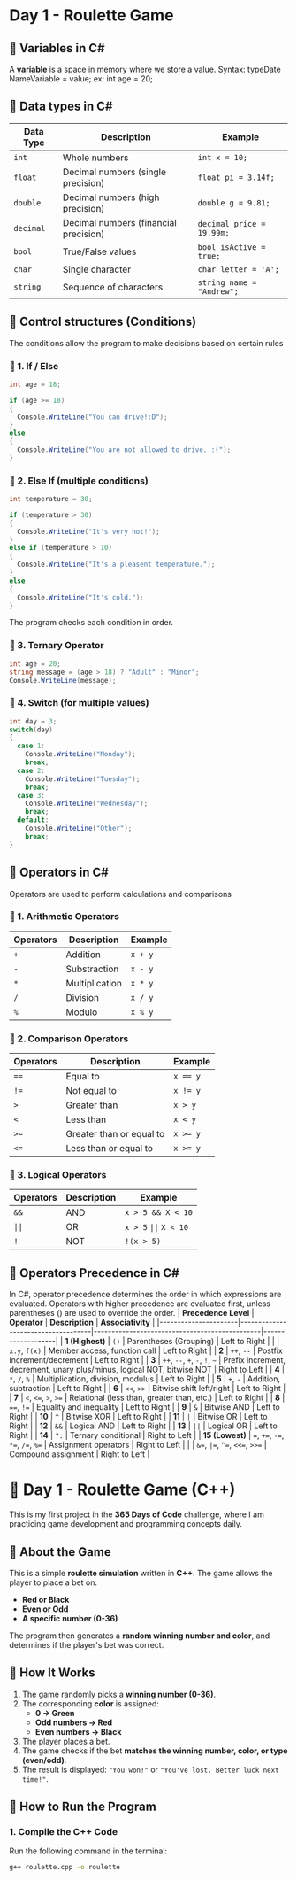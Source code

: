 # Day 1 - Roulette Game

## 📝 Variables in C#
A **variable** is a space in memory where we store a value.
Syntax:
typeDate NameVariable = value;
ex: int age = 20;

## 📝 Data types in C#

| Data Type  | Description                          | Example |
|------------|--------------------------------------|---------|
| `int`      | Whole numbers                       | `int x = 10;` |
| `float`    | Decimal numbers (single precision)  | `float pi = 3.14f;` |
| `double`   | Decimal numbers (high precision)    | `double g = 9.81;` |
| `decimal`  | Decimal numbers (financial precision) | `decimal price = 19.99m;` |
| `bool`     | True/False values                   | `bool isActive = true;` |
| `char`     | Single character                    | `char letter = 'A';` |
| `string`   | Sequence of characters              | `string name = "Andrew";` |

## 📝 Control structures (Conditions)
The conditions allow the program to make decisions based on certain rules

### 📌 1. If / Else
```csharp
int age = 18;

if (age >= 18)
{
  Console.WriteLine("You can drive!:D");
}
else
{
  Console.WriteLine("You are not allowed to drive. :(");
}
```

### 📌 2. Else If (multiple conditions)
```csharp
int temperature = 30;

if (temperature > 30)
{
  Console.WriteLine("It's very hot!");
}
else if (temperature > 10)
{
  Console.WriteLine("It's a pleasent temperature.");
}
else
{
  Console.WriteLine("It's cold.");
}
```
The program checks each condition in order.

### 📌 3. Ternary Operator
```csharp
int age = 20;
string message = (age > 18) ? "Adult" : "Minor";
Console.WriteLine(message);
```

### 📌 4. Switch (for multiple values)
```csharp
int day = 3;
switch(day)
{
  case 1:
    Console.WriteLine("Monday");
    break;
  case 2:
    Console.WriteLine("Tuesday");
    break;
  case 3:
    Console.WriteLine("Wednesday");
    break;
  default:
    Console.WriteLine("Other");
    break;
}
```

## 📝 Operators in C#
Operators are used to perform calculations and comparisons

### 📌 1. Arithmetic Operators
| Operators  | Description     | Example |
|------------|-----------------|---------|
| `+`        | Addition        | `x + y` |
| `-`        | Substraction    | `x - y` |
| `*`        | Multiplication  | `x * y` |
| `/`        | Division        | `x / y` |
| `%`        | Modulo          | `x % y` |

### 📌 2. Comparison Operators
| Operators  | Description               | Example |
|------------|---------------------------|---------|
| `==`       | Equal to                  | `x == y` |
| `!=`       | Not equal to              | `x != y` |
| `>`        | Greater than              | `x > y`  |
| `<`        | Less than                 | `x < y`  |
| `>=`       | Greater than or equal to  | `x >= y` |
| `<=`       | Less than or equal to     | `x >= y` |

### 📌 3. Logical Operators
| Operators  | Description               | Example |
|------------|---------------------------|---------|
| `&&`       | AND                 | `x > 5 && X < 10` |
| <code>&#124;&#124;</code>        | OR             | `x > 5` <code>&#124;&#124;</code>  `X < 10` |
| `!`        | NOT             | `!(x > 5)`  |

## 📝 Operators Precedence in C#
In C#, operator precedence determines the order in which expressions are evaluated. Operators with higher precedence are evaluated first, unless parentheses () are used to override the order.
| **Precedence Level** | **Operator**                        | **Description**                               | **Associativity**  |
|----------------------|------------------------------------|-----------------------------------------------|-------------------|
| **1 (Highest)**      | `()`                                | Parentheses (Grouping)                        | Left to Right    |
|                      | `x.y`, `f(x)`                      | Member access, function call                  | Left to Right    |
| **2**               | `++`, `--`                         | Postfix increment/decrement                   | Left to Right    |
| **3**               | `++`, `--`, `+`, `-`, `!`, `~`      | Prefix increment, decrement, unary plus/minus, logical NOT, bitwise NOT | Right to Left |
| **4**               | `*`, `/`, `%`                      | Multiplication, division, modulus             | Left to Right    |
| **5**               | `+`, `-`                           | Addition, subtraction                         | Left to Right    |
| **6**               | `<<`, `>>`                         | Bitwise shift left/right                      | Left to Right    |
| **7**               | `<`, `<=`, `>`, `>=`               | Relational (less than, greater than, etc.)    | Left to Right    |
| **8**               | `==`, `!=`                         | Equality and inequality                       | Left to Right    |
| **9**               | `&`                                | Bitwise AND                                   | Left to Right    |
| **10**              | `^`                                | Bitwise XOR                                   | Left to Right    |
| **11**              | <code>&#124;</code>                 | Bitwise OR                                    | Left to Right    |
| **12**              | `&&`                               | Logical AND                                   | Left to Right    |
| **13**              | <code>&#124;&#124;</code>           | Logical OR                                    | Left to Right    |
| **14**              | `?:`                               | Ternary conditional                           | Right to Left    |
| **15 (Lowest)**     | `=`, `+=`, `-=`, `*=`, `/=`, `%=`  | Assignment operators                          | Right to Left    |
|                      | `&=`, `|=`, `^=`, `<<=`, `>>=`     | Compound assignment                           | Right to Left    |

# 🎰 Day 1 - Roulette Game (C++)
This is my first project in the **365 Days of Code** challenge, where I am practicing game development and programming concepts daily.

## 🔹 About the Game
This is a simple **roulette simulation** written in **C++**. The game allows the player to place a bet on:
- **Red or Black**
- **Even or Odd**
- **A specific number (0-36)**

The program then generates a **random winning number and color**, and determines if the player's bet was correct.

## 🔹 How It Works
1. The game randomly picks a **winning number (0-36)**.
2. The corresponding **color** is assigned:
   - **0 → Green**
   - **Odd numbers → Red**
   - **Even numbers → Black**
3. The player places a bet.
4. The game checks if the bet **matches the winning number, color, or type (even/odd)**.
5. The result is displayed: `"You won!"` or `"You've lost. Better luck next time!"`.

## 🔹 How to Run the Program
### **1. Compile the C++ Code**
Run the following command in the terminal:
```sh
g++ roulette.cpp -o roulette

